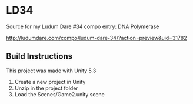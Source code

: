 # LD34
Source for my Ludum Dare #34 compo entry: DNA Polymerase

http://ludumdare.com/compo/ludum-dare-34/?action=preview&uid=31782

## Build Instructions
This project was made with Unity 5.3

1. Create a new project in Unity
1. Unzip in the project folder
1. Load the Scenes/Game2.unity scene
